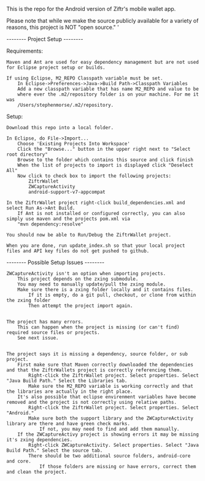 


This is the repo for the Android version of Ziftr's mobile wallet app.

Please note that while we make the source publicly available for a variety of reasons, this project is NOT "open source."
<insert licensing notes>'




-------- Project Setup --------

Requirements:

    Maven and Ant are used for easy dependency management but are not used for Eclipse project setup or builds.

    If using Eclipse, M2_REPO Classpath variable must be set.
        In Eclipse->Preferences->Java->Build Path->Classpath Variables
        Add a new classpath variable that has name M2_REPO and value to be
        where ever the .m2/repository folder is on your machine. For me it was
        /Users/stephenmorse/.m2/repository.


Setup:

    Download this repo into a local folder.

    In Eclipse, do File->Import...
        Choose 'Existing Projects Into Workspace'
        Click the "Browse..." button in the upper right next to "Select root directory"
        Browse to the folder which contains this source and click finish
        When the list of projects to import is displayed click "Deselect All"
        Now click to check box to import the following projects:
            ZiftrWallet
            ZWCaptureActivity
            android-support-v7-appcompat

    In the ZiftrWallet project right-click build_dependencies.xml and select Run As->Ant Build.
        If Ant is not installed or configured correctly, you can also simply use maven and the projects pom.xml via
        "mvn dependency:resolve"

    You should now be able to Run/Debug the ZiftrWallet project.

    When you are done, run update_index.sh so that your local project files and API key files do not get pushed to github.

-------- Possible Setup Issues --------

    ZWCaptureActivity isn't an option when importing projects.
        This project depends on the zxing submodule.
        You may need to manually update/pull the zxing module.
        Make sure there is a zxing folder locally and it contains files.
            If it is empty, do a git pull, checkout, or clone from within the zxing folder
            Then attempt the project import again.


    The project has many errors.
        This can happen when the project is missing (or can't find) required source files or projects.
        See next issue.


    The project says it is missing a dependency, source folder, or sub project.
        First make sure that Maven correctly downloaded the dependencies and that the ZiftrWallets project is correctly referencing them.
            Right-click the ZiftrWallet project. Select properties. Select "Java Build Path." Select the Libraries tab. 
            Make sure the M2_REPO variable is working correctly and that the libraries are actually in the right place.
        It's also possible that eclipse envirenment variables have become removed and the project is not correctly using relative paths.
            Right-click the ZiftrWallet project. Select properties. Select "Android." 
            Make sure both the support library and the ZWCaptureActivity library are there and have green check marks.
                If not, you may need to find and add them manually.
        If the ZWCaptureActivy project is showing errors it may be missing it's zxing dependencies.
            Right-click ZWCaptureActivity. Select properties. Select "Java Build Path." Select the source tab.
            There should be two additional source folders, android-core and core.
                If those folders are missing or have errors, correct them and clean the project.
        
	
	
